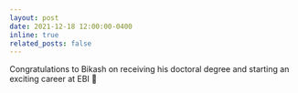 ```yaml
---
layout: post
date: 2021-12-18 12:00:00-0400
inline: true
related_posts: false
---
```


Congratulations to Bikash on receiving his doctoral degree and starting an exciting career at EBI :tada:
